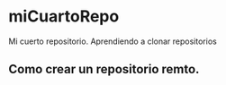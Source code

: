 # miCuartoRepo
Mi cuerto repositorio. Aprendiendo a clonar repositorios
## Como crear un repositorio remto.
